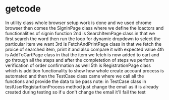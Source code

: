 # getcode
In utility class whole browser setup work is done and we used chrome browser
then comes the SignInPage class where we define the loactors and functionalities of signin function
2nd is SearchItemPage class in that we first search the word then run the  loop for dynamic dropdown to select the particular item we want
3rd is FetchAndPrintPage class in that we fetch the proice of searched item, print it and also compare it with expected value
4th is AddToCartPage class in that the item we fetch is now added to cart and go through all the steps and after the completetion of steps we perform verification of order confirmation as well
5th is RegistrationPage class which is addition functionality to show how whole create account process is automated
and then the TestCase class came where we call all the functions and provide the data to be pass
note: in TestCase class in testUserRegistartionProcess method just change the email as it is already created during testing so if u don't change the email it'll fail the test
